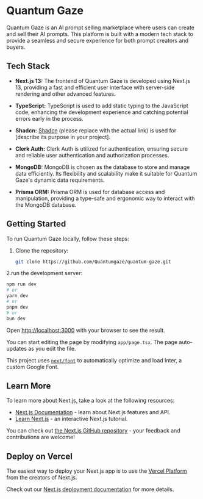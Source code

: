 # Quantum Gaze

Quantum Gaze is an AI prompt selling marketplace where users can create and sell their AI prompts. This platform is built with a modern tech stack to provide a seamless and secure experience for both prompt creators and buyers.

## Tech Stack

- **Next.js 13:** The frontend of Quantum Gaze is developed using Next.js 13, providing a fast and efficient user interface with server-side rendering and other advanced features.

- **TypeScript:** TypeScript is used to add static typing to the JavaScript code, enhancing the development experience and catching potential errors early in the process.

- **Shadcn:** [Shadcn](#) (please replace with the actual link) is used for [describe its purpose in your project].

- **Clerk Auth:** Clerk Auth is utilized for authentication, ensuring secure and reliable user authentication and authorization processes.

- **MongoDB:** MongoDB is chosen as the database to store and manage data efficiently. Its flexibility and scalability make it suitable for Quantum Gaze's dynamic data requirements.

- **Prisma ORM:** Prisma ORM is used for database access and manipulation, providing a type-safe and ergonomic way to interact with the MongoDB database.
## Getting Started

To run Quantum Gaze locally, follow these steps:

1. Clone the repository:

   ```bash
   git clone https://github.com/Quantumgaze/quantum-gaze.git

2.run the development server:

```bash
npm run dev
# or
yarn dev
# or
pnpm dev
# or
bun dev
```

Open [http://localhost:3000](http://localhost:3000) with your browser to see the result.

You can start editing the page by modifying `app/page.tsx`. The page auto-updates as you edit the file.

This project uses [`next/font`](https://nextjs.org/docs/basic-features/font-optimization) to automatically optimize and load Inter, a custom Google Font.

## Learn More

To learn more about Next.js, take a look at the following resources:

- [Next.js Documentation](https://nextjs.org/docs) - learn about Next.js features and API.
- [Learn Next.js](https://nextjs.org/learn) - an interactive Next.js tutorial.

You can check out [the Next.js GitHub repository](https://github.com/vercel/next.js/) - your feedback and contributions are welcome!

## Deploy on Vercel

The easiest way to deploy your Next.js app is to use the [Vercel Platform](https://vercel.com/new?utm_medium=default-template&filter=next.js&utm_source=create-next-app&utm_campaign=create-next-app-readme) from the creators of Next.js.

Check out our [Next.js deployment documentation](https://nextjs.org/docs/deployment) for more details.
